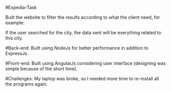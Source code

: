 #Expedia-Task

Built the website to filter the results according to what the client need, for example:

If the user searched for the city, the data sent will be everything related to this city.

#Back-end:
Built using NodeJs for better performance in addition to ExpressJs.

#Front-end:
Built using AngularJs considering user interface (designing was simple because of the short time).

#Challenges:
My laptop was broke, so I needed more time to re-install all the programs again.
